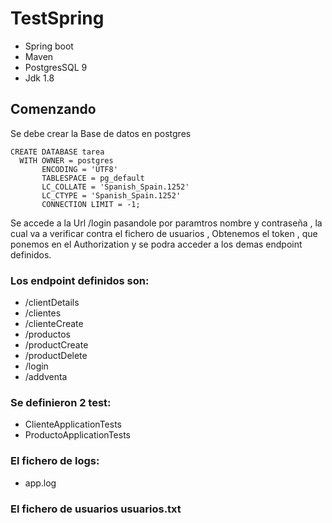 # TestSpring
* Spring boot
* Maven
* PostgresSQL 9
* Jdk 1.8

## Comenzando

Se debe crear la Base de datos en postgres
```
CREATE DATABASE tarea
  WITH OWNER = postgres
       ENCODING = 'UTF8'
       TABLESPACE = pg_default
       LC_COLLATE = 'Spanish_Spain.1252'
       LC_CTYPE = 'Spanish_Spain.1252'
       CONNECTION LIMIT = -1;
```
Se accede a la Url /login pasandole por paramtros nombre y contraseña , la cual va a verificar contra el fichero de usuarios , Obtenemos el token , que ponemos en el Authorization y se podra acceder a los demas endpoint definidos.

### Los endpoint definidos son: 
  *  /clientDetails
  *  /clientes
  *  /clienteCreate
  *  /productos
  *  /productCreate
  *  /productDelete
  *  /login
  *  /addventa
  
### Se definieron 2 test: 

* ClienteApplicationTests
* ProductoApplicationTests

### El fichero de logs: 
* app.log

### El fichero de usuarios usuarios.txt

